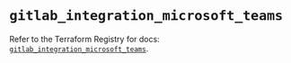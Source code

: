# `gitlab_integration_microsoft_teams`

Refer to the Terraform Registry for docs: [`gitlab_integration_microsoft_teams`](https://registry.terraform.io/providers/gitlabhq/gitlab/18.0.0/docs/resources/integration_microsoft_teams).
